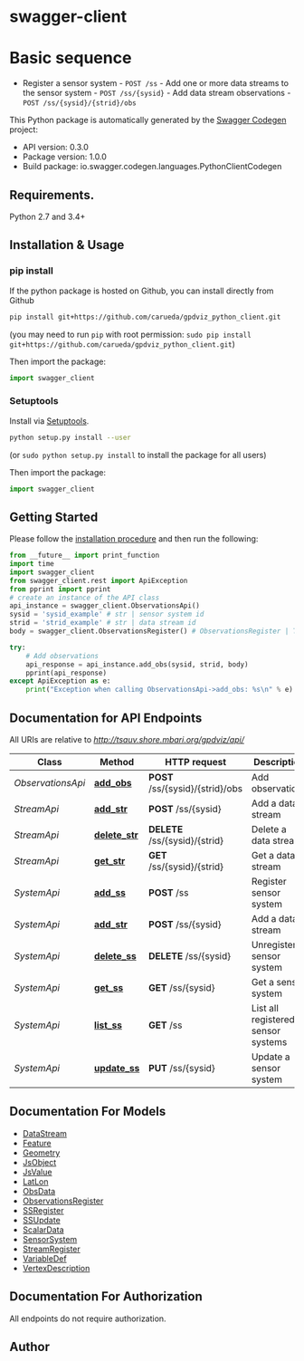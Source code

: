 # swagger-client
 # Basic sequence  
 
 - Register a sensor system - `POST /ss` - Add one or more data streams to the sensor system - `POST /ss/{sysid}` - Add data stream observations - `POST /ss/{sysid}/{strid}/obs`        

This Python package is automatically generated by the [Swagger Codegen](https://github.com/swagger-api/swagger-codegen) project:

- API version: 0.3.0
- Package version: 1.0.0
- Build package: io.swagger.codegen.languages.PythonClientCodegen

## Requirements.

Python 2.7 and 3.4+

## Installation & Usage
### pip install

If the python package is hosted on Github, you can install directly from Github

```sh
pip install git+https://github.com/carueda/gpdviz_python_client.git
```
(you may need to run `pip` with root permission: `sudo pip install git+https://github.com/carueda/gpdviz_python_client.git`)

Then import the package:
```python
import swagger_client 
```

### Setuptools

Install via [Setuptools](http://pypi.python.org/pypi/setuptools).

```sh
python setup.py install --user
```
(or `sudo python setup.py install` to install the package for all users)

Then import the package:
```python
import swagger_client
```

## Getting Started

Please follow the [installation procedure](#installation--usage) and then run the following:

```python
from __future__ import print_function
import time
import swagger_client
from swagger_client.rest import ApiException
from pprint import pprint
# create an instance of the API class
api_instance = swagger_client.ObservationsApi()
sysid = 'sysid_example' # str | sensor system id
strid = 'strid_example' # str | data stream id
body = swagger_client.ObservationsRegister() # ObservationsRegister | The observations

try:
    # Add observations
    api_response = api_instance.add_obs(sysid, strid, body)
    pprint(api_response)
except ApiException as e:
    print("Exception when calling ObservationsApi->add_obs: %s\n" % e)

```

## Documentation for API Endpoints

All URIs are relative to *http://tsauv.shore.mbari.org/gpdviz/api/*

Class | Method | HTTP request | Description
------------ | ------------- | ------------- | -------------
*ObservationsApi* | [**add_obs**](docs/ObservationsApi.md#add_obs) | **POST** /ss/{sysid}/{strid}/obs | Add observations
*StreamApi* | [**add_str**](docs/StreamApi.md#add_str) | **POST** /ss/{sysid} | Add a data stream
*StreamApi* | [**delete_str**](docs/StreamApi.md#delete_str) | **DELETE** /ss/{sysid}/{strid} | Delete a data stream
*StreamApi* | [**get_str**](docs/StreamApi.md#get_str) | **GET** /ss/{sysid}/{strid} | Get a data stream
*SystemApi* | [**add_ss**](docs/SystemApi.md#add_ss) | **POST** /ss | Register sensor system
*SystemApi* | [**add_str**](docs/SystemApi.md#add_str) | **POST** /ss/{sysid} | Add a data stream
*SystemApi* | [**delete_ss**](docs/SystemApi.md#delete_ss) | **DELETE** /ss/{sysid} | Unregister a sensor system
*SystemApi* | [**get_ss**](docs/SystemApi.md#get_ss) | **GET** /ss/{sysid} | Get a sensor system
*SystemApi* | [**list_ss**](docs/SystemApi.md#list_ss) | **GET** /ss | List all registered sensor systems
*SystemApi* | [**update_ss**](docs/SystemApi.md#update_ss) | **PUT** /ss/{sysid} | Update a sensor system


## Documentation For Models

 - [DataStream](docs/DataStream.md)
 - [Feature](docs/Feature.md)
 - [Geometry](docs/Geometry.md)
 - [JsObject](docs/JsObject.md)
 - [JsValue](docs/JsValue.md)
 - [LatLon](docs/LatLon.md)
 - [ObsData](docs/ObsData.md)
 - [ObservationsRegister](docs/ObservationsRegister.md)
 - [SSRegister](docs/SSRegister.md)
 - [SSUpdate](docs/SSUpdate.md)
 - [ScalarData](docs/ScalarData.md)
 - [SensorSystem](docs/SensorSystem.md)
 - [StreamRegister](docs/StreamRegister.md)
 - [VariableDef](docs/VariableDef.md)
 - [VertexDescription](docs/VertexDescription.md)


## Documentation For Authorization

 All endpoints do not require authorization.


## Author



